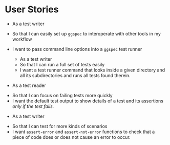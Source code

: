 # User Stories

  + As a test writer
  - So that I can easily set up `ggspec` to interoperate with other
    tools in my workflow
  - I want to pass command line options into a `ggspec` test runner

    + As a test writer
    - So that I can run a full set of tests easily
    - I want a test runner command that looks inside a given directory
      and all its subdirectories and runs all tests found therein.

  + As a test reader
  - So that I can focus on failing tests more quickly
  - I want the default test output to show details of a test and its
    assertions _only if the test fails._

  + As a test writer
  - So that I can test for more kinds of scenarios
  - I want `assert-error` and `assert-not-error` functions to check that
    a piece of code does or does not cause an error to occur.

